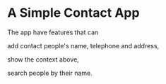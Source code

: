 A Simple Contact App
=====================================================
The app have features that can</p>
  <p>add contact people's name, telephone and address,</p>
  <p>show the context above,</p>
  <p>search people by their name.</p>
